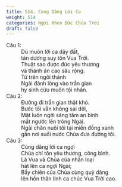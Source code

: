 ```yaml
---
title: 514. Cùng Dâng Lời Ca
weight: 514
categories: Ngợi Khen Đức Chúa Trời
draft: false
---
```

<dl><dt>Câu 1:</dt><dd data-verse="1">Dù muôn lời ca dậy đất, <br/>tán dương suy tôn Vua Trời. <br/>Thuật sao được đức yêu thương <br/>và thánh ân cao sâu rộng. <br/>Từ trên ngôi thánh <br/>Ngài đành lòng vào trần gian <br/>hy sinh cứu muôn tội nhân. </dd><dt>Câu 2:</dt><dd data-verse="2">Ðường đi trần gian thật khó. <br/>Bước tôi vẫn không sai dời, <br/>Mặt luôn ngời sáng tâm an bình <br/>mắt ngước lên trông Ngài. <br/>Ngài chăn nuôi tôi tại miền đồng xanh <br/>gần nơi suối nước Chúa đưa đường tôi. </dd><dt>Câu 3:</dt><dd data-verse="3">Cùng dâng lời ca ngợi <br/>Chúa chí tôn yêu thương, công bình. <br/>Là Vua và Chúa của nhân loại <br/>hát lên ca ngợi Ngài; <br/>Bầy chiên của Chúa cùng quỳ dâng <br/>lên hồn thân linh ca chúc Vua Trời cao. </dd></dl>